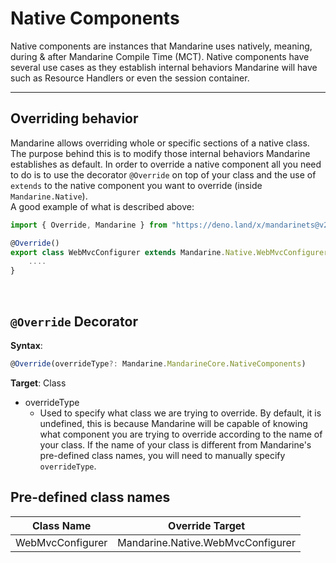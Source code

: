 # Native Components
Native components are instances that Mandarine uses natively, meaning, during & after Mandarine Compile Time (MCT). Native components have several use cases as they establish internal behaviors Mandarine will have such as Resource Handlers or even the session container.

------

## Overriding behavior
Mandarine allows overriding whole or specific sections of a native class. The purpose behind this is to modify those internal behaviors Mandarine establishes as default. In order to override a native component all you need to do is to use the decorator `@Override` on top of your class and the use of `extends` to the native component you want to override (inside `Mandarine.Native`).  
A good example of what is described above:
```typescript
import { Override, Mandarine } from "https://deno.land/x/mandarinets@v2.3.2/mod.ts";

@Override()
export class WebMvcConfigurer extends Mandarine.Native.WebMvcConfigurer {
    ....
}
```

<br>

## `@Override` Decorator

**Syntax**:
```typescript
@Override(overrideType?: Mandarine.MandarineCore.NativeComponents)
```
**Target**: Class

- overrideType
    - Used to specify what class we are trying to override. By default, it is undefined, this is because Mandarine will be capable of knowing what component you are trying to override according to the name of your class. If the name of your class is different from Mandarine's pre-defined class names, you will need to manually specify `overrideType`.

## Pre-defined class names

| Class Name | Override Target |
| ---------- | --------------- |
| WebMvcConfigurer | Mandarine.Native.WebMvcConfigurer |